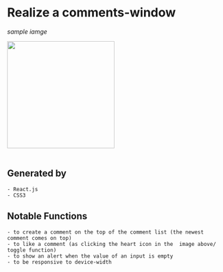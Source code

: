 # Realize a comments-window

*sample iamge*

<img src="https://user-images.githubusercontent.com/80735337/114169850-02d32400-992a-11eb-93f7-0898719f9fb2.png" width="250">  

<br />
<br />

## Generated by

    - React.js
    - CSS3

## Notable Functions

    - to create a comment on the top of the comment list (the newest comment comes on top)
    - to like a comment (as clicking the heart icon in the  image above/ toggle function)
    - to show an alert when the value of an input is empty
    - to be responsive to device-width
